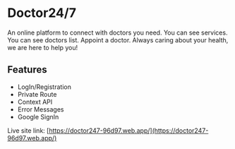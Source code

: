 # Doctor24/7

An online platform to connect with doctors you need. You can see services. You can see doctors list. Appoint a doctor. Always caring about your health, we are here to help you!

## Features

- LogIn/Registration
- Private Route
- Context API
- Error Messages
- Google SignIn

Live site link: [https://doctor247-96d97.web.app/](https://doctor247-96d97.web.app/)
